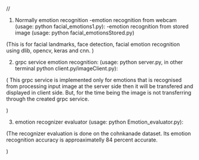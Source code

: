 //

1. Normally emotion recognition
	-emotion recognition from webcam (usage: python facial_emotions1.py):
	-emotion recognition from stored image (usage: python facial_emotionsStored.py)

(This is for facial landmarks, face detection, facial emotion recognition using dlib, opencv, keras and cnn.
)

2. grpc service emotion recognition: (usage: python server.py, in other terminal python client.py/imageClient.py):

( This grpc service is implemented only for emotions that is recognised from processing input image at the server side then it will be transfered and displayed in client side. But, for the time being the image is not transferring	through the created grpc service.

)

3. emotion recognizer evaluator (usage: python Emotion_evaluator.py):

(The recognizer evaluation is done on the cohnkanade dataset. Its emotion recognition accuracy is approaximatelly 84 percent accurate.

)


